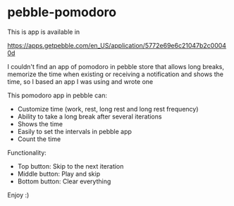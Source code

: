 # pebble-pomodoro

This is app is available in 

https://apps.getpebble.com/en_US/application/5772e69e6c21047b2c00040d

I couldn't find an app of pomodoro in pebble store that allows long breaks, memorize the time when existing or receiving a notification and shows the time, so I based an app I was using and wrote one

This pomodoro app in pebble can:

- Customize time (work, rest, long rest and long rest frequency)
- Ability to take a long break after several iterations
- Shows the time
- Easily to set the intervals in pebble app
- Count the time


Functionality: 
- Top button: Skip to the next iteration
- Middle button: Play and skip
- Bottom button: Clear everything 


Enjoy :) 
